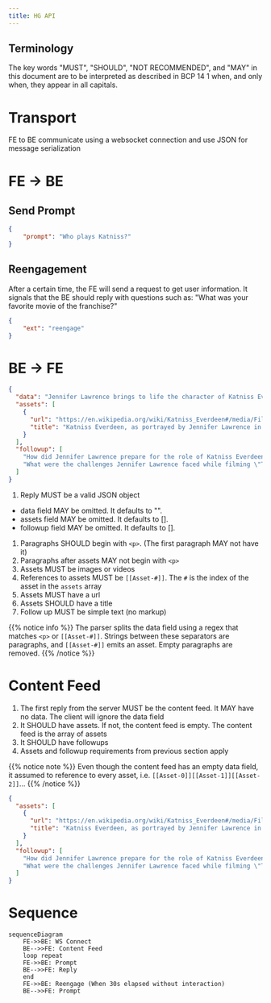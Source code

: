 ```yaml
---
title: HG API
---
```


## Terminology 

The key words "MUST", "SHOULD", "NOT RECOMMENDED", and "MAY" in this document are to be interpreted as described in BCP 14 1 when, and only when, they appear in all capitals.

# Transport

FE to BE communicate using a websocket connection
and use JSON for message serialization

# FE -> BE

## Send Prompt

```json
{
    "prompt": "Who plays Katniss?"
}
```

## Reengagement

After a certain time, the FE will send a request
to get user information. It signals that the BE
should reply with questions such as: "What was
your favorite movie of the franchise?"

```json
{
    "ext": "reengage"
}
```

# BE -> FE

```json
{
  "data": "Jennifer Lawrence brings to life the character of Katniss Everdeen in \"The Hunger Games\" film series, captivating audiences with her powerful portrayal. Known for her resilience and sharp survival skills, Katniss becomes a symbol of hope and rebellion against oppression. Lawrence's performance has been pivotal, earning acclaim for her depth and authenticity in the role.<p>[[Asset-0]]<p>Preparing for Katniss required Lawrence to undergo intense physical training and archery lessons, immersing herself in the character's world. This preparation helped her convincingly navigate the physical and emotional landscapes of the dystopian setting, from the perilous Hunger Games arena to the complexities of her relationships.<p>Jennifer Lawrence's role as Katniss Everdeen not only showcased her acting range but also significantly boosted her career, establishing her as a leading actress in Hollywood. Her portrayal resonates with fans for its strength and vulnerability, making Katniss a memorable and inspiring character.",
  "assets": [
    {
      "url": "https://en.wikipedia.org/wiki/Katniss_Everdeen#/media/File:Katniss_Everdeen.jpg",
      "title": "Katniss Everdeen, as portrayed by Jennifer Lawrence in the film the Hunger Games"
    }
  ],
  "followup": [
    "How did Jennifer Lawrence prepare for the role of Katniss Everdeen?",
    "What were the challenges Jennifer Lawrence faced while filming \"The Hunger Games\"?"
  ]
}
```

1. Reply MUST be a valid JSON object
  - data field MAY be omitted. It defaults to "".
  - assets field MAY be omitted. It defaults to [].
  - followup field MAY be omitted. It defaults to [].
1. Paragraphs SHOULD begin with `<p>`. (The first paragraph MAY not have it)
1. Paragraphs after assets MAY not begin with `<p>`
1. Assets MUST be images or videos
1. References to assets MUST be `[[Asset-#]]`. The `#` is the
index of the asset in the `assets` array
1. Assets MUST have a url
1. Assets SHOULD have a title
1. Follow up MUST be simple text (no markup)

{{% notice info %}}
The parser splits the data field using a regex that matches
`<p>` or `[[Asset-#]]`. Strings between these separators are
paragraphs, and `[[Asset-#]]` emits an asset.
Empty paragraphs are removed.
{{% /notice %}}


# Content Feed

1. The first reply from the server MUST be the content feed.
It MAY have no data. The client will ignore the data field
1. It SHOULD have assets. If not, the content feed is empty.
The content feed is the array of assets
1. It SHOULD have followups
1. Assets and followup requirements from previous section apply

{{% notice note %}}
Even though the content feed has an empty data field, 
it assumed to reference
to every asset, i.e. `[[Asset-0]][[Asset-1]][[Asset-2]]`...
{{% /notice %}}

```json
{
  "assets": [
    {
      "url": "https://en.wikipedia.org/wiki/Katniss_Everdeen#/media/File:Katniss_Everdeen.jpg",
      "title": "Katniss Everdeen, as portrayed by Jennifer Lawrence in the film the Hunger Games"
    }
  ],
  "followup": [
    "How did Jennifer Lawrence prepare for the role of Katniss Everdeen?",
    "What were the challenges Jennifer Lawrence faced while filming \"The Hunger Games\"?"
  ]
}
```

# Sequence

```mermaid
sequenceDiagram
    FE->>BE: WS Connect
    BE-->>FE: Content Feed
    loop repeat
    FE->>BE: Prompt
    BE-->>FE: Reply
    end
    FE->>BE: Reengage (When 30s elapsed without interaction)
    BE-->>FE: Prompt
```
